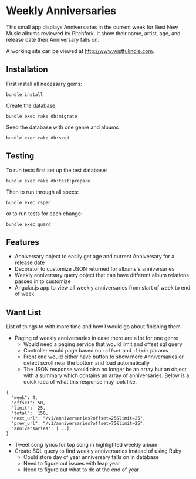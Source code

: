 # Weekly Anniversaries

This small app displays Anniversaries in the current week for Best New
Music albums reviewed by Pitchfork. It show their name, artist, age, and release date
their Anniversary falls on.

A working site can be viewed at http://www.wistfulindie.com.

## Installation
First install all necessary gems:

```bundle install```

Create the database:

```bundle exec rake db:migrate```

Seed the database with one genre and albums

```bundle exec rake db:seed```

## Testing
To run tests first set up the test database:

```bundle exec rake db:test:prepare```

Then to run through all specs:

```bundle exec rspec```

or to run tests for each change:

```bundle exec guard```

## Features
- Anniversary object to easily get age and current Anniversary for a
  release date
- Decorator to customize JSON returned for albums's anniversaries
- Weekly anniversary query object that can have different album relations
passed in to customize
- Angular.js app to view all weekly anniversaries from start of week to end of week

## Want List
List of things to with more time and how I would go about finishing them

- Paging of weekly anniversaries in case there are a lot for one genre
  - Would need a paging service that would limit and offset sql query
  - Controller would page based on `:offset` and `:limit` params
  - Front end would either have button to show more Anniversaries or detect
  scroll near the bottom and load automatically
  - The JSON response would also no longer be an array but an object with a
  summary which contains an array of anniversaries. Below is a quick idea of what
  this response may look like.

```
{
  "week": 4,
  "offset": 50,
  "limit":  25,
  "total":  150,
  "next_url": "/v1/anniversaries?offset=25&limit=25",
  "prev_url": "/v1/anniversaries?offset=75&limit=25",
  "anniversaries": [...]
}
```
- Tweet song lyrics for top song in highlighted weekly album
- Create SQL query to find weekly anniversaries instead of using Ruby
  - Could store day of year anniversary falls on in database
  - Need to figure out issues with leap year
  - Need to figure out what to do at the end of year
